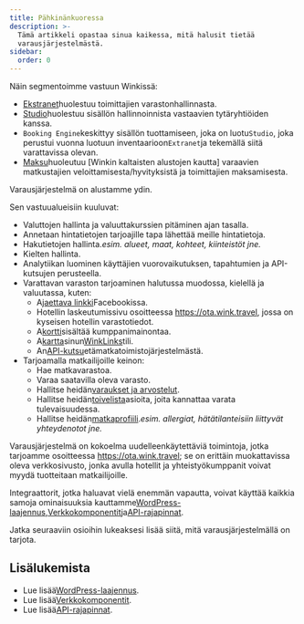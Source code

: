 ```yaml
---
title: Pähkinänkuoressa
description: >-
  Tämä artikkeli opastaa sinua kaikessa, mitä halusit tietää
  varausjärjestelmästä.
sidebar:
  order: 0
---
```

Näin segmentoimme vastuun Winkissä:

* [Ekstranet](/extranet/what-is-extranet)huolestuu toimittajien varastonhallinnasta.
* [Studio](/studio/what-is-studio)huolestuu sisällön hallinnoinnista vastaavien tytäryhtiöiden kanssa.
* `Booking Engine`keskittyy sisällön tuottamiseen, joka on luotu`Studio`, joka perustui vuonna luotuun inventaarioon`Extranet`ja tekemällä siitä varattavissa olevan.
* [Maksu](/payment/what-is-trip-pay)huoleutuu \[Winkin kaltaisten alustojen kautta] varaavien matkustajien veloittamisesta/hyvityksistä ja toimittajien maksamisesta.

Varausjärjestelmä on alustamme ydin.

Sen vastuualueisiin kuuluvat:

* Valuttojen hallinta ja valuuttakurssien pitäminen ajan tasalla.
* Annetaan hintatietojen tarjoajille tapa lähettää meille hintatietoja.
* Hakutietojen hallinta.*esim. alueet, maat, kohteet, kiinteistöt jne.*
* Kielten hallinta.
* Analytiikan luominen käyttäjien vuorovaikutuksen, tapahtumien ja API-kutsujen perusteella.
* Varattavan varaston tarjoaminen halutussa muodossa, kielellä ja valuutassa, kuten:
  * A[jaettava linkki](/studio/shareable-links)Facebookissa.
  * Hotellin laskeutumissivu osoitteessa https://ota.wink.travel, jossa on kyseisen hotellin varastotiedot.
  * A[kortti](/studio/cards)sisältää kumppanimainontaa.
  * A[kartta](/studio/maps)sinun[WinkLinks](/link-manager/wink-links)tili.
  * An[API-kutsu](/developers/apis)etämatkatoimistojärjestelmästä.
* Tarjoamalla matkailijoille keinon:
  * Hae matkavarastoa.
  * Varaa saatavilla oleva varasto.
  * Hallitse heidän[varaukset ja arvostelut](/booking-engine/bookings).
  * Hallitse heidän[toivelista](/booking-engine/bucket-list)asioita, joita kannattaa varata tulevaisuudessa.
  * Hallitse heidän[matkaprofiili](/booking-engine/travel-preferences).*esim. allergiat, hätätilanteisiin liittyvät yhteydenotot jne.*

Varausjärjestelmä on kokoelma uudelleenkäytettäviä toimintoja, jotka tarjoamme osoitteessa https://ota.wink.travel; se on erittäin muokattavissa oleva verkkosivusto, jonka avulla hotellit ja yhteistyökumppanit voivat myydä tuotteitaan matkailijoille.

Integraattorit, jotka haluavat vielä enemmän vapautta, voivat käyttää kaikkia samoja ominaisuuksia kauttamme[WordPress-laajennus](/developers/wordpress/),[Verkkokomponentit](/developers/web-components)ja[API-rajapinnat](/developers/apis).

Jatka seuraaviin osioihin lukeaksesi lisää siitä, mitä varausjärjestelmällä on tarjota.

## Lisälukemista

* Lue lisää[WordPress-laajennus](/developers/wordpress/).
* Lue lisää[Verkkokomponentit](/developers/web-components).
* Lue lisää[API-rajapinnat](/developers/apis).

